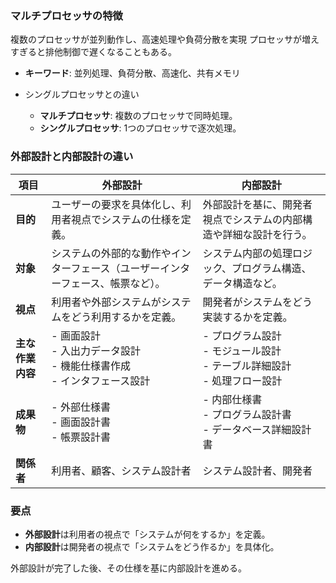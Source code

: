 ### マルチプロセッサの特徴
複数のプロセッサが並列動作し、高速処理や負荷分散を実現
プロセッサが増えすぎると排他制御で遅くなることもある。

- **キーワード**: 並列処理、負荷分散、高速化、共有メモリ

- シングルプロセッサとの違い
    - **マルチプロセッサ**: 複数のプロセッサで同時処理。
    - **シングルプロセッサ**: 1つのプロセッサで逐次処理。



### 外部設計と内部設計の違い

| **項目**          | **外部設計**                                                              | **内部設計**                                                             |
|-------------------|---------------------------------------------------------------------------|-------------------------------------------------------------------------|
| **目的**          | ユーザーの要求を具体化し、利用者視点でシステムの仕様を定義。               | 外部設計を基に、開発者視点でシステムの内部構造や詳細な設計を行う。        |
| **対象**          | システムの外部的な動作やインターフェース（ユーザーインターフェース、帳票など）。 | システム内部の処理ロジック、プログラム構造、データ構造など。             |
| **視点**          | 利用者や外部システムがシステムをどう利用するかを定義。                     | 開発者がシステムをどう実装するかを定義。                                 |
| **主な作業内容**  | - 画面設計<br>- 入出力データ設計<br>- 機能仕様書作成<br>- インタフェース設計 | - プログラム設計<br>- モジュール設計<br>- テーブル詳細設計<br>- 処理フロー設計 |
| **成果物**        | - 外部仕様書<br>- 画面設計書<br>- 帳票設計書                             | - 内部仕様書<br>- プログラム設計書<br>- データベース詳細設計書           |
| **関係者**        | 利用者、顧客、システム設計者                                              | システム設計者、開発者                                                   |

### 要点
- **外部設計**は利用者の視点で「システムが何をするか」を定義。  
- **内部設計**は開発者の視点で「システムをどう作るか」を具体化。

外部設計が完了した後、その仕様を基に内部設計を進める。